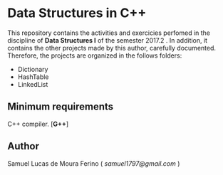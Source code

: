 # Data Structures in C++

This repository contains the activities and exercicies perfomed in the discipline of **Data Structures I** 
of the semester 2017.2 . In addition, it contains the other projects made by this author,
carefully documented. Therefore, the projects are organized in the follows folders:

- Dictionary
- HashTable
- LinkedList

## Minimum requirements

C++ compiler.  [**G++**]  

## Author

Samuel Lucas de Moura Ferino ( _samuel1797@gmail.com_ )